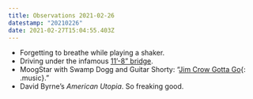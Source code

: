 ```yaml
---
title: Observations 2021-02-26
datestamp: "20210226"
date: 2021-02-27T15:04:55.403Z
---
```

- Forgetting to breathe while playing a shaker.
- Driving under the infamous [11’-8” bridge](http://11foot8.com/).
- MoogStar with Swamp Dogg and Guitar Shorty: “[Jim Crow Gotta Go](https://www.youtube.com/watch?v=sCQ_aFlnypY){: .music}.”
- David Byrne’s *American Utopia*. So freaking good.